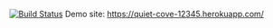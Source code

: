 [![Build Status](https://travis-ci.org/edizuslu/myDemoApp.svg?branch=master)](https://travis-ci.org/edizuslu/myDemoApp)
Demo site: https://quiet-cove-12345.herokuapp.com/